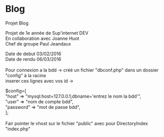 # Blog
Projet Blog

Projet de 1e année de Sup'internet DEV
<br>En collaboration avec Joanne Huot
<br>Chef de groupe Paul Jeandaux

Date de debut 03/02/2016
<br>Date de rendu 06/03/2016
<br>
<br>
Pour connexion a la bdd -> créé un fichier "dbconf.php" dans un dossier "config" à la racine
<br>inserer ces lignes avec vos id ->
<br>
<?php 
<br>$config=[
<br>"host" => "mysql:host=127.0.0.1;dbname='entrez le nom la bdd'",
<br>"user" => "nom de compte bdd",
<br>"password" => "mot de passe bdd",
<br>];
<br><br>
Fair pointer le vhost sur le fichier "public" avec pour DirectoryIndex "index.php"
